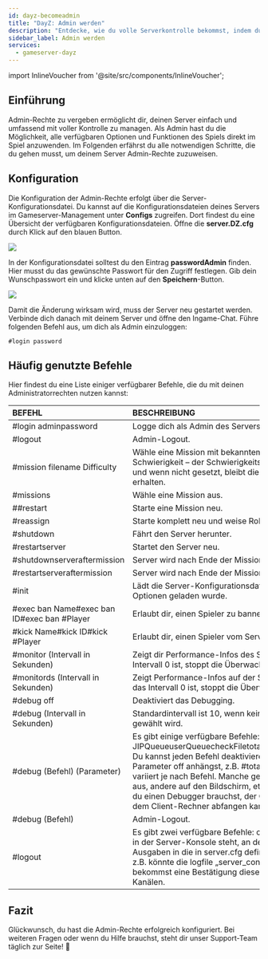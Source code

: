 ```yaml
---
id: dayz-becomeadmin
title: "DayZ: Admin werden"
description: "Entdecke, wie du volle Serverkontrolle bekommst, indem du Admin-Rechte vergibst und Spieloptionen effektiv verwaltest → Jetzt mehr erfahren"
sidebar_label: Admin werden
services:
  - gameserver-dayz
---
```


import InlineVoucher from '@site/src/components/InlineVoucher';

## Einführung
Admin-Rechte zu vergeben ermöglicht dir, deinen Server einfach und umfassend mit voller Kontrolle zu managen. Als Admin hast du die Möglichkeit, alle verfügbaren Optionen und Funktionen des Spiels direkt im Spiel anzuwenden. Im Folgenden erfährst du alle notwendigen Schritte, die du gehen musst, um deinem Server Admin-Rechte zuzuweisen.  
<InlineVoucher />

## Konfiguration

Die Konfiguration der Admin-Rechte erfolgt über die Server-Konfigurationsdatei. Du kannst auf die Konfigurationsdateien deines Servers im Gameserver-Management unter **Configs** zugreifen. Dort findest du eine Übersicht der verfügbaren Konfigurationsdateien. Öffne die **server.DZ.cfg** durch Klick auf den blauen Button.

![](https://screensaver01.zap-hosting.com/index.php/s/n6FSdPnYxxWp4Po/preview)

In der Konfigurationsdatei solltest du den Eintrag **passwordAdmin** finden. Hier musst du das gewünschte Passwort für den Zugriff festlegen. Gib dein Wunschpasswort ein und klicke unten auf den **Speichern**-Button.

![](https://screensaver01.zap-hosting.com/index.php/s/H3ndjqRYBPXRgRK/preview)

Damit die Änderung wirksam wird, muss der Server neu gestartet werden. Verbinde dich danach mit deinem Server und öffne den Ingame-Chat. Führe folgenden Befehl aus, um dich als Admin einzuloggen:

```
#login password
```



## Häufig genutzte Befehle

Hier findest du eine Liste einiger verfügbarer Befehle, die du mit deinen Administratorrechten nutzen kannst: 

| BEFEHL                                     | BESCHREIBUNG                                                  |
| :------------------------------------------ | :----------------------------------------------------------- |
| #login adminpassword                        | Logge dich als Admin des Servers ein.                         |
| #logout                                     | Admin-Logout.                                                |
| #mission filename Difficulty                | Wähle eine Mission mit bekanntem Namen und setze die Schwierigkeit – der Schwierigkeitsparameter ist optional und wenn nicht gesetzt, bleibt die aktuelle Schwierigkeit erhalten. |
| #missions                                   | Wähle eine Mission aus.                                       |
| ##restart                                   | Starte eine Mission neu.                                      |
| #reassign                                   | Starte komplett neu und weise Rollen neu zu.                 |
| #shutdown                                   | Fährt den Server herunter.                                   |
| #restartserver                              | Startet den Server neu.                                       |
| #shutdownserveraftermission                 | Server wird nach Ende der Mission heruntergefahren.          |
| #restartserveraftermission                  | Server wird nach Ende der Mission neu gestartet.              |
| #init                                       | Lädt die Server-Konfigurationsdatei neu, die mit -config Optionen geladen wurde. |
| #exec ban Name#exec ban ID#exec ban #Player | Erlaubt dir, einen Spieler zu bannen.                         |
| #kick Name#kick ID#kick #Player             | Erlaubt dir, einen Spieler vom Server zu kicken.             |
| #monitor (Intervall in Sekunden)             | Zeigt dir Performance-Infos des Servers. Wenn das Intervall 0 ist, stoppt die Überwachung. |
| #monitords (Intervall in Sekunden)           | Zeigt Performance-Infos auf der Server-Konsole. Wenn das Intervall 0 ist, stoppt die Überwachung. |
| #debug off                                  | Deaktiviert das Debugging.                                   |
| #debug (Intervall in Sekunden)               | Standardintervall ist 10, wenn kein anderes Intervall gewählt wird. |
| #debug (Befehl) (Parameter)                  | Es gibt einige verfügbare Befehle: JIPQueueuserQueuecheckFiletotalSentuserSentuserInfo. Du kannst jeden Befehl deaktivieren, indem du den Parameter off anhängst, z.B. #totalSent off. Die Ausgabe variiert je nach Befehl. Manche geben in die Logdatei aus, andere auf den Bildschirm, etc. Bitte beachte, dass du einen Debugger brauchst, der OutputDebugString auf dem Client-Rechner abfangen kann. |
| #debug (Befehl)                             | Admin-Logout.                                                |
| #logout                                     | Es gibt zwei verfügbare Befehle: console - sendet, was in der Server-Konsole steht, an den Sender. von - gibt Ausgaben in die in server.cfg definierte Logdatei aus, z.B. könnte die logfile „server_console.log“ heißen. Du bekommst eine Bestätigung dieser Befehle in den Chat-Kanälen. |


## Fazit

Glückwunsch, du hast die Admin-Rechte erfolgreich konfiguriert. Bei weiteren Fragen oder wenn du Hilfe brauchst, steht dir unser Support-Team täglich zur Seite! 🙂

<InlineVoucher />